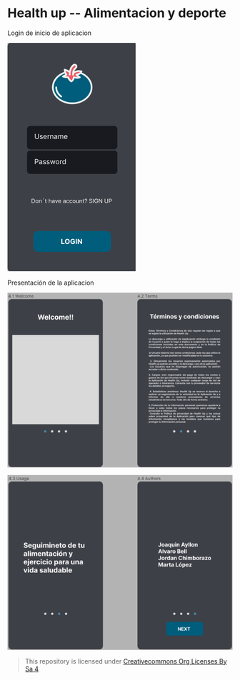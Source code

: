 # Health up -- Alimentacion y deporte
    
Login de inicio de aplicacion

![Login](img/login.png)

Presentación de la aplicacion

![presentacion](img/presentacion1.png)

![presentacion](img/presentacion2.png)




>This repository is licensed under
>[Creativecommons Org Licenses By Sa 4](http://creativecommons.org/licenses/by-sa/4.0/)